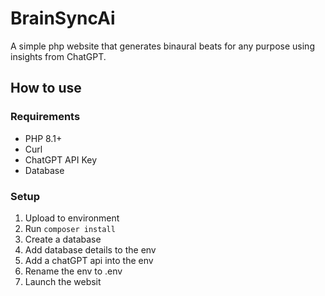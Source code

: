 # BrainSyncAi
 A simple php website that generates binaural beats for any purpose using insights from ChatGPT.


## How to use

### Requirements 

- PHP 8.1+
- Curl
- ChatGPT API Key
- Database

### Setup

1. Upload to environment
2. Run `composer install`
3. Create a database
4. Add database details to the env
5. Add a chatGPT api into the env
6. Rename the env to .env
7. Launch the websit
